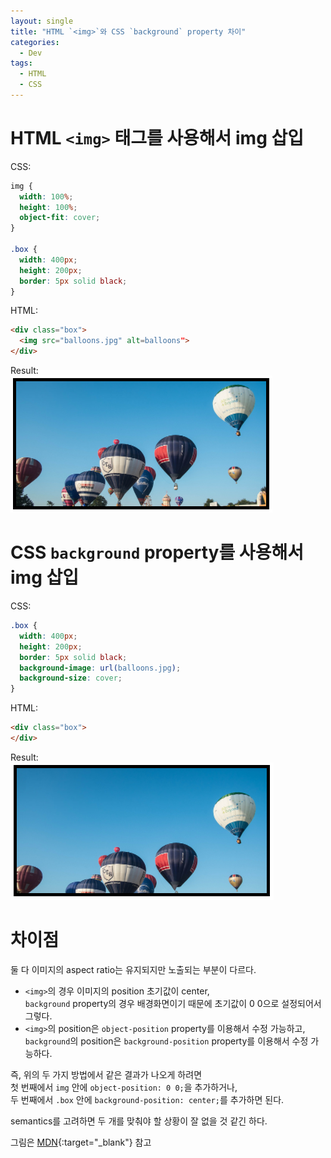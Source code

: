 ```yaml
---
layout: single
title: "HTML `<img>`와 CSS `background` property 차이"
categories:
  - Dev
tags:
  - HTML
  - CSS
---
```

# HTML `<img>` 태그를 사용해서 img 삽입
CSS:  
```css
img {
  width: 100%;
  height: 100%;
  object-fit: cover;
}

.box {
  width: 400px;
  height: 200px;
  border: 5px solid black;
}
```

HTML:  
```html
<div class="box">
  <img src="balloons.jpg" alt=balloons">
</div>
```

Result:  
![html-img-tag](https://github.com/siriyaoff/siriyaoff.github.io/blob/master/_posts/img/html-img-tag.PNG?raw=true)

# CSS `background` property를 사용해서 img 삽입
CSS:  
```css
.box {
  width: 400px;
  height: 200px;
  border: 5px solid black;
  background-image: url(balloons.jpg);
  background-size: cover;
}
```

HTML:  
```html
<div class="box">
</div>
```

Result:  
![css-background-property](https://github.com/siriyaoff/siriyaoff.github.io/blob/master/_posts/img/css-background-property.PNG?raw=true)

# 차이점
둘 다 이미지의 aspect ratio는 유지되지만 노출되는 부분이 다르다.
- `<img>`의 경우 이미지의 position 초기값이 center,<br>`background` property의 경우 배경화면이기 때문에 초기값이 0 0으로 설정되어서 그렇다.
- `<img>`의 position은 `object-position` property를 이용해서 수정 가능하고,<br>`background`의 position은 `background-position` property를 이용해서 수정 가능하다.

즉, 위의 두 가지 방법에서 같은 결과가 나오게 하려면  
첫 번째에서 `img` 안에 `object-position: 0 0;`을 추가하거나,  
두 번째에서 `.box` 안에 `background-position: center;`를 추가하면 된다.

semantics를 고려하면 두 개를 맞춰야 할 상황이 잘 없을 것 같긴 하다.

그림은 [MDN](https://developer.mozilla.org/en-US/docs/Learn/CSS/Building_blocks/Images_tasks){:target="_blank"} 참고